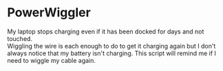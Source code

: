# PowerWiggler

My laptop stops charging even if it has been docked for days and not touched.  
Wiggling the wire is each enough to do to get it charging again but I don't always notice that my battery isn't charging. 
This script will remind me if I need to wiggle my cable again.
